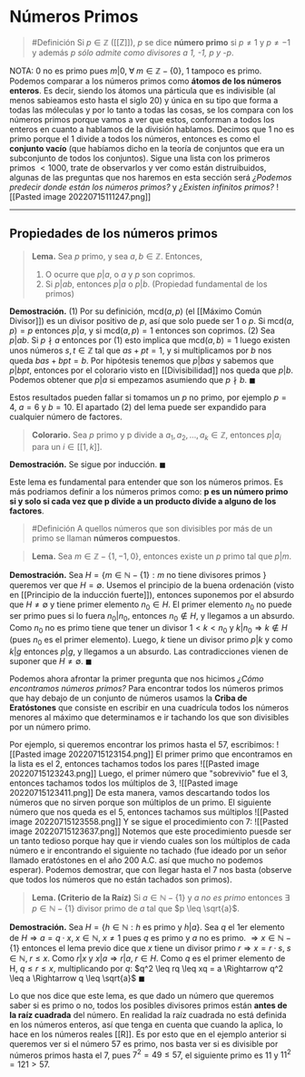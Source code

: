 # Números Primos
> #Definición  Si $p \in \mathbb{Z}$ ([[Z]]), $p$ se dice **número primo** si $p \neq 1$ y $p \neq -1$ y además $p$ *sólo admite como divisores a 1, -1, p y -p*. 

NOTA: 0 no es primo pues $m|0, \; \forall \; m\in \mathbb{Z} - \{0\}$, 1 tampoco es primo. 
Podemos comparar a los números primos como **átomos de los números enteros**. Es decir, siendo los átomos una párticula que es indivisible (al menos sabieamos esto hasta el siglo 20) y única en su tipo que forma a todas las móleculas y por lo tanto a todas las cosas, se los compara con los números primos porque vamos a ver que estos, conforman a todos los enteros en cuanto a hablamos de la división hablamos. Decimos que 1 no es primo porque el 1 divide a todos los números, entonces es como el **conjunto vacío** (que habíamos dicho en la teoría de conjuntos que era un subconjunto de todos los conjuntos). 
Sigue una lista con los primeros primos $< 1000$, trate de observarlos y ver como están distruibuidos, algunas de las preguntas que nos haremos en esta sección será _¿Podemos predecir donde están los números primos?_ y _¿Existen infinitos primos?_
![[Pasted image 20220715111247.png]]

---

## Propiedades de los números primos

> **Lema.** Sea $p$ primo, y sea $a,b \in \mathbb{Z}$. Entonces,
> 1. O ocurre que $p|a$, o $a$ y $p$ son coprimos.
> 2. Si $p|ab$, entonces $p|a$ o $p|b$. (Propiedad fundamental de los primos)

**Demostración.** (1) Por su definición, $\mathrm{mcd}(a,p)$ (el [[Máximo Común Divisor]]) es un divisor positivo de $p$, así que solo puede ser 1 o $p$. Si $\mathrm{mcd}(a,p)=p$ entonces $p|a$, y si $\mathrm{mcd}(a,p) = 1$ entonces son coprimos. (2) Sea $p|ab$. Si $p \nmid a$ entonces por (1) esto implica que $\mathrm{mcd}(a,b) = 1$ luego existen unos números $s, t \in \mathbb{Z}$ tal que $as + pt =1$, y si multiplicamos por $b$ nos queda $bas + bpt = b$. Por hipótesis tenemos que $p|bas$ y sabemos que $p|bpt$, entonces por el colorario visto en [[Divisibilidad]] nos queda que $p|b$. Podemos obtener que $p|a$ si empezamos asumiendo que $p \nmid b$. $\blacksquare$ 

Estos resultados pueden fallar si tomamos un $p$ no primo, por ejemplo $p=4$, $a=6$ y $b=10$. El apartado (2) del lema puede ser expandido para cualquier número de factores.

> **Colorario.** Sea $p$ primo y p divide a $a_1, a_2, \dots, a_k \in \mathbb{Z}$, entonces $p|a_i$ para un $i \in [[1,k]]$. 

 **Demostración.** Se sigue por inducción. $\blacksquare$ 

Este lema es fundamental para entender que son los números primos. Es más podriamos definir a los números primos como: **p es un número primo si y solo si cada vez que p divide a un producto divide a alguno de los factores**. 

> #Definición  A quellos números que son divisibles por más de un primo se llaman **números compuestos**.

> **Lema.** Sea $m \in \mathbb{Z} - \{1,-1,0\}$, entonces existe un $p$ primo tal que $p|m$. 

 **Demostración.** Sea $H = \{m \in \mathbb{N}-\{1\} : m \text{ no tiene divisores primos }\}$ queremos ver que $H= \emptyset$. Usemos el principio de la buena ordenación (visto en [[Principio de la inducción fuerte]]), entonces suponemos por el absurdo que $H \neq \emptyset$ y tiene primer elemento $n_0 \in H$. El primer elemento $n_0$ no puede ser primo pues si lo fuera $n_0|n_0$, entonces $n_0 \notin H$, y llegamos a un absurdo. Como $n_0$ no es primo tiene que tener un divisor $1 < k < n_0$ y $k|n_0 \Rightarrow k \notin H$ (pues $n_0$ es el primer elemento). Luego, $k$ tiene un divisor primo $p|k$ y como $k|g$ entonces $p|g$, y llegamos a un absurdo. Las contradicciones vienen de suponer que $H \neq \emptyset$. $\blacksquare$ 

Podemos ahora afrontar la primer pregunta que nos hicimos _¿Cómo encontramos números primos?_ Para encontrar todos los números primos que hay debajo de un conjunto de números usamos la **Criba de Eratóstones** que consiste en escribir en una cuadrícula todos los números menores al máximo que determinamos e ir tachando los que son divisibles por un número primo.

Por ejemplo, si queremos encontrar los primos hasta el 57, escribimos:
![[Pasted image 20220715123154.png]]
El primer primo que encontramos en la lista es el 2, entonces tachamos todos los pares
![[Pasted image 20220715123243.png]]
Luego, el primer número que "sobrevivio" fue el 3, entonces tachamos todos los múltiplos de 3,
![[Pasted image 20220715123411.png]]
De esta manera, vamos descartando todos los números que no sirven porque son múltiplos de un primo. El siguiente número que nos queda es el 5, entonces tachamos sus múltiplos
![[Pasted image 20220715123558.png]]
Y se sigue el procedimiento con 7:
![[Pasted image 20220715123637.png]]
Notemos que este procedimiento puesde ser un tanto tedioso porque hay que ir viendo cuales son los múltiplos de cada número e ir encontrando el siguiente no tachado (fue ideado por un señor llamado eratóstones en el año 200 A.C. así que mucho no podemos esperar). 
Podemos demostrar, que con llegar hasta el 7 nos basta (observe que todos los números que no están tachados son primos). 

> **Lema. (Criterio de la Raíz)** Si $a \in \mathbb{N}-\{1\}$ y $a$ *no es primo* entonces  $\exists \; p \in \mathbb{N}-\{1\}$ divisor primo de $a$ tal que $p \leq \sqrt{a}$.

**Demostración.**  Sea $H = \{h \in \mathbb{N}: h \text{ es primo y } h|a\}$. Sea $q$ el 1er elemento de $H \Rightarrow a= q \cdot x, \; x \in \mathbb{N}, \; x \neq 1$ pues $q$ es primo y $a$ no es primo. $\Rightarrow x \in \mathbb{N}-\{1\}$ entonces el lema previo dice que $x$ tiene un divisor primo $r \Rightarrow x = r \cdot s, \; s \in \mathbb{N}, \; r \leq x$. Como $r|x$ y  $x|a \Rightarrow r|a, \; r \in H$. Como $q$ es el primer elemento de H, $q \leq r \leq x$, multiplicando por $q$: $q^2 \leq rq \leq xq = a \Rightarrow q^2 \leq a \Rightarrow q \leq \sqrt{a}$ $\blacksquare$ 

Lo que nos dice que este lema, es que dado un número que queremos saber si es primo o no, todos los posibles divisores primos están **antes de la raíz cuadrada** del número. En realidad la raíz cuadrada no está definida en los números enteros, así que tenga en cuenta que cuando la aplica, lo hace en los números reales [[R]]. Es por esto que en el ejemplo anterior si queremos ver si el número 57 es primo, nos basta ver si es divisible por números primos hasta el 7, pues $7^2 = 49 \leq 57$, el siguiente primo es 11 y $11^2 = 121 > 57$.  


